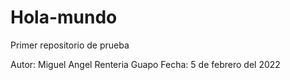 # Hola-mundo
Primer repositorio de prueba 

Autor: Miguel Angel Renteria Guapo
Fecha: 5 de febrero del 2022
